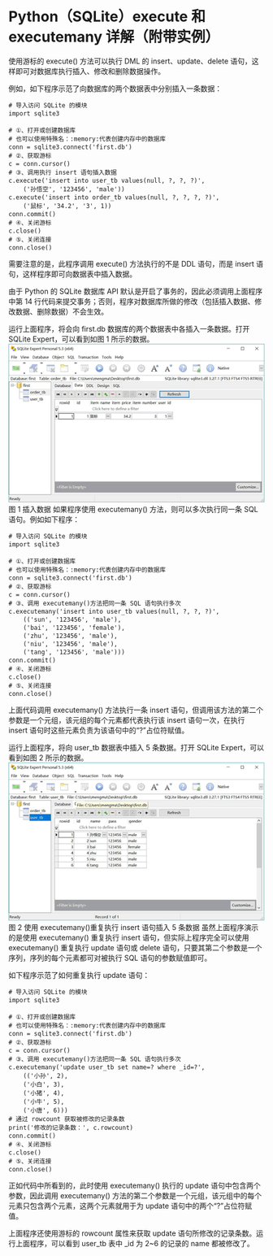 # Python（SQLite）execute 和 executemany 详解（附带实例）

使用游标的 execute() 方法可以执行 DML 的 insert、update、delete 语句，这样即可对数据库执行插入、修改和删除数据操作。

例如，如下程序示范了向数据库的两个数据表中分别插入一条数据：

```
# 导入访问 SQLite 的模块
import sqlite3

# ①、打开或创建数据库
# 也可以使用特殊名：:memory:代表创建内存中的数据库
conn = sqlite3.connect('first.db')
# ②、获取游标
c = conn.cursor()
# ③、调用执行 insert 语句插入数据
c.execute('insert into user_tb values(null, ?, ?, ?)',
    ('孙悟空', '123456', 'male'))
c.execute('insert into order_tb values(null, ?, ?, ?, ?)',
    ('鼠标', '34.2', '3', 1))
conn.commit()
# ④、关闭游标
c.close()
# ⑤、关闭连接
conn.close()
```

需要注意的是，此程序调用 execute() 方法执行的不是 DDL 语句，而是 insert 语句，这样程序即可向数据表中插入数据。

由于 Python 的 SQLite 数据库 API 默认是开启了事务的，因此必须调用上面程序中第 14 行代码来提交事务；否则，程序对数据库所做的修改（包括插入数据、修改数据、删除数据）不会生效。

运行上面程序，将会向 first.db 数据库的两个数据表中各插入一条数据。打开 SQLite Expert，可以看到如图 1 所示的数据。
![插入数据](img/2bc82810b7ab0a58f8d8fc38e9ffe714.jpg)
图 1 插入数据
如果程序使用 executemany() 方法，则可以多次执行同一条 SQL 语句。例如如下程序：

```
# 导入访问 SQLite 的模块
import sqlite3

# ①、打开或创建数据库
# 也可以使用特殊名：:memory:代表创建内存中的数据库
conn = sqlite3.connect('first.db')
# ②、获取游标
c = conn.cursor()
# ③、调用 executemany()方法把同一条 SQL 语句执行多次
c.executemany('insert into user_tb values(null, ?, ?, ?)',
    (('sun', '123456', 'male'),
    ('bai', '123456', 'female'),
    ('zhu', '123456', 'male'),
    ('niu', '123456', 'male'),
    ('tang', '123456', 'male')))
conn.commit()
# ④、关闭游标
c.close()
# ⑤、关闭连接
conn.close()
```

上面代码调用 executemany() 方法执行一条 insert 语句，但调用该方法的第二个参数是一个元组，该元组的每个元素都代表执行该 insert 语句一次，在执行 insert 语句时这些元素负责为该语句中的“?”占位符赋值。

运行上面程序，将向 user_tb 数据表中插入 5 条数据。打开 SQLite Expert，可以看到如图 2 所示的数据。
![使用 executemany()重复执行 insert 语句插入 5 条数据](img/d8ec518cb54d220b3a2d9d5ee0c1f1c1.jpg)
图 2 使用 executemany()重复执行 insert 语句插入 5 条数据
虽然上面程序演示的是使用 executemany() 重复执行 insert 语句，但实际上程序完全可以使用 executemany() 重复执行 update 语句或 delete 语句，只要其第二个参数是一个序列，序列的每个元素都可对被执行 SQL 语句的参数赋值即可。

如下程序示范了如何重复执行 update 语句：

```
# 导入访问 SQLite 的模块
import sqlite3

# ①、打开或创建数据库
# 也可以使用特殊名：:memory:代表创建内存中的数据库
conn = sqlite3.connect('first.db')
# ②、获取游标
c = conn.cursor()
# ③、调用 executemany()方法把同一条 SQL 语句执行多次
c.executemany('update user_tb set name=? where _id=?',
    (('小孙', 2),
    ('小白', 3),
    ('小猪', 4),
    ('小牛', 5),
    ('小唐', 6)))
# 通过 rowcount 获取被修改的记录条数
print('修改的记录条数：', c.rowcount)
conn.commit()
# ④、关闭游标
c.close()
# ⑤、关闭连接
conn.close()
```

正如代码中所看到的，此时使用 executemany() 执行的 update 语句中包含两个参数，因此调用 executemany() 方法的第二个参数是一个元组，该元组中的每个元素只包含两个元素，这两个元素就用于为 update 语句中的两个“?”占位符赋值。

上面程序还使用游标的 rowcount 属性来获取 update 语句所修改的记录条数。运行上面程序，可以看到 user_tb 表中 _id 为 2~6 的记录的 name 都被修改了。